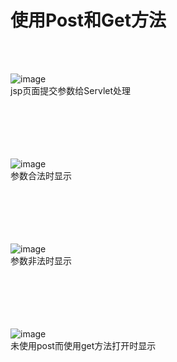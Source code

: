 # 使用Post和Get方法

<br><br>

![image](https://github.com/luguanxing/Web-Projects/blob/master/JSP-homework/%E8%AF%BE%E5%A4%96Servlet%E6%89%A9%E5%B1%95/pictures/02.jpg?raw=true)<br>
jsp页面提交参数给Servlet处理
<br><br><br><br><br><br>


![image](https://github.com/luguanxing/Web-Projects/blob/master/JSP-homework/%E8%AF%BE%E5%A4%96Servlet%E6%89%A9%E5%B1%95/pictures/02_1.jpg?raw=true)<br>
参数合法时显示
<br><br><br><br><br><br>


![image](https://github.com/luguanxing/Web-Projects/blob/master/JSP-homework/%E8%AF%BE%E5%A4%96Servlet%E6%89%A9%E5%B1%95/pictures/02_2.jpg?raw=true)<br>
参数非法时显示
<br><br><br><br><br><br>


![image](https://github.com/luguanxing/Web-Projects/blob/master/JSP-homework/%E8%AF%BE%E5%A4%96Servlet%E6%89%A9%E5%B1%95/pictures/02_3.jpg?raw=true)<br>
未使用post而使用get方法打开时显示
<br><br><br><br><br><br>


